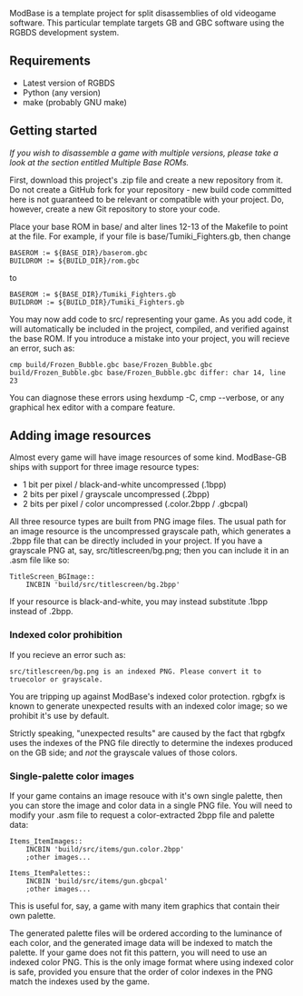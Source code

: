 ModBase is a template project for split disassemblies of old videogame
software. This particular template targets GB and GBC software using the RGBDS
development system.

## Requirements

* Latest version of RGBDS
* Python (any version)
* make (probably GNU make)

## Getting started

*If you wish to disassemble a game with multiple versions, please take a look
at the section entitled Multiple Base ROMs.*

First, download this project's .zip file and create a new repository from it.
Do not create a GitHub fork for your repository - new build code committed here
is not guaranteed to be relevant or compatible with your project. Do, however,
create a new Git repository to store your code.

Place your base ROM in base/ and alter lines 12-13 of the Makefile to point at
the file. For example, if your file is base/Tumiki_Fighters.gb, then change

    BASEROM := ${BASE_DIR}/baserom.gbc
    BUILDROM := ${BUILD_DIR}/rom.gbc

to

    BASEROM := ${BASE_DIR}/Tumiki_Fighters.gb
    BUILDROM := ${BUILD_DIR}/Tumiki_Fighters.gb

You may now add code to src/ representing your game. As you add code, it will
automatically be included in the project, compiled, and verified against the
base ROM. If you introduce a mistake into your project, you will recieve an
error, such as:

    cmp build/Frozen_Bubble.gbc base/Frozen_Bubble.gbc
    build/Frozen_Bubble.gbc base/Frozen_Bubble.gbc differ: char 14, line 23
    
You can diagnose these errors using hexdump -C, cmp --verbose, or any graphical
hex editor with a compare feature.

## Adding image resources

Almost every game will have image resources of some kind. ModBase-GB ships with
support for three image resource types:

 * 1 bit per pixel / black-and-white uncompressed (.1bpp)
 * 2 bits per pixel / grayscale uncompressed (.2bpp)
 * 2 bits per pixel / color uncompressed (.color.2bpp / .gbcpal)

All three resource types are built from PNG image files. The usual path for an
image resource is the uncompressed grayscale path, which generates a .2bpp file
that can be directly included in your project. If you have a grayscale PNG at,
say, src/titlescreen/bg.png; then you can include it in an .asm file like so:

    TitleScreen_BGImage::
        INCBIN 'build/src/titlescreen/bg.2bpp'

If your resource is black-and-white, you may instead substitute .1bpp instead
of .2bpp.

### Indexed color prohibition

If you recieve an error such as:

    src/titlescreen/bg.png is an indexed PNG. Please convert it to truecolor or grayscale.

You are tripping up against ModBase's indexed color protection. rgbgfx is known
to generate unexpected results with an indexed color image; so we prohibit it's
use by default.

Strictly speaking, "unexpected results" are caused by the fact that rgbgfx uses
the indexes of the PNG file directly to determine the indexes produced on the
GB side; and *not* the grayscale values of those colors.

### Single-palette color images

If your game contains an image resouce with it's own single palette, then you
can store the image and color data in a single PNG file. You will need to
modify your .asm file to request a color-extracted 2bpp file and palette data:

    Items_ItemImages::
        INCBIN 'build/src/items/gun.color.2bpp'
        ;other images...
    
    Items_ItemPalettes::
        INCBIN 'build/src/items/gun.gbcpal'
        ;other images...

This is useful for, say, a game with many item graphics that contain their own
palette.

The generated palette files will be ordered according to the luminance of each
color, and the generated image data will be indexed to match the palette. If
your game does not fit this pattern, you will need to use an indexed color PNG.
This is the only image format where using indexed color is safe, provided you
ensure that the order of color indexes in the PNG match the indexes used by the
game.